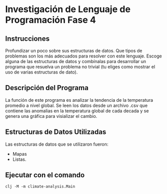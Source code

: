 # Investigación de Lenguaje de Programación Fase 4

## Instrucciones
Profundizar un poco sobre sus estructuras de datos. Que tipos de problemas son los más adecuados para resolver con este lenguaje. Escoge alguna de las estructuras de datos y combínalas para desarrollar un programa que resuelva un problema no trivial (tu eliges como mostrar el uso de varias estructuras de dato).


## Descripción del Programa
La función de este programa es analizar la tendencia de la temperatura promedio a nivel global. Se leen los datos desde un archivo .csv que contiene las anomalias en la temperatura global de cada decada y se genera una gráfica para visializar el cambio.


## Estructuras de Datos Utilizadas
Las estructuras de datos que se utilizaron fueron:
 * Mapas
 * Listas.

## Ejecutar con el comando

```
clj -M -m climate-analysis.Main
```
